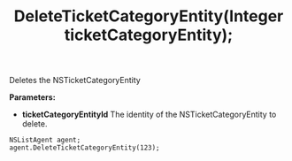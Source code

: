 ﻿---
uid: crmscript_ref_NSListAgent_DeleteTicketCategoryEntity
title: DeleteTicketCategoryEntity(Integer ticketCategoryEntity);
intellisense: NSListAgent.DeleteTicketCategoryEntity
keywords: NSListAgent, DeleteTicketCategoryEntity
so.topic: reference
---

Deletes the NSTicketCategoryEntity
  
**Parameters:**
 - **ticketCategoryEntityId** The identity of the NSTicketCategoryEntity to delete.

```crmscript
NSListAgent agent;
agent.DeleteTicketCategoryEntity(123);
```

